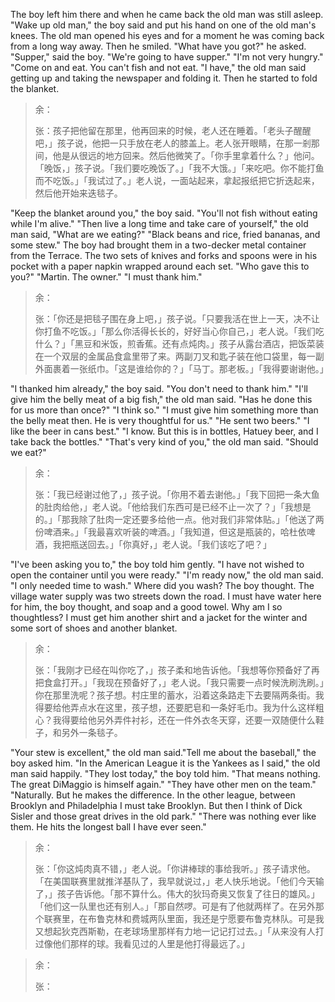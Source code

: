 The boy left him there and when he came back the old man was still asleep. "Wake up old man," the boy said and put his hand on one of the old man's knees. The old man opened his eyes and for a moment he was coming back from a long way away. Then he smiled. "What have you got?" he asked. "Supper," said the boy. "We're going to have supper." "I'm not very hungry." "Come on and eat. You can't fish and not eat. "I have," the old man said getting up and taking the newspaper and folding it. Then he started to fold the blanket.
> 余：
> 
> 张：孩子把他留在那里，他再回来的时候，老人还在睡着。「老头子醒醒吧，」孩子说，他把一只手放在老人的膝盖上。老人张开眼睛，在那一剎那间，他是从很远的地方回来。然后他微笑了。「你手里拿着什么？」他问。「晚饭，」孩子说。「我们要吃晚饭了。」「我不大饿。」「来吃吧。你不能打鱼而不吃饭。」「我试过了。」老人说，一面站起来，拿起报纸把它折迭起来，然后他开始来迭毯子。

"Keep the blanket around you," the boy said. "You'll not fish without eating while I'm alive." "Then live a long time and take care of yourself," the old man said, "What are we eating?" "Black beans and rice, fried bananas, and some stew." The boy had brought them in a two-decker metal container from the Terrace. The two sets of knives and forks and spoons were in his pocket with a paper napkin wrapped around each set. "Who gave this to you?" "Martin. The owner." "I must thank him."
> 余：
> 
> 张：「你还是把毯子围在身上吧，」孩子说。「只要我活在世上一天，决不让你打鱼不吃饭。」「那么你活得长长的，好好当心你自己，」老人说。「我们吃什么？」「黑豆和米饭，煎香蕉。还有点炖肉。」孩子从露台酒店，把饭菜装在一个双层的金属品食盒里带了来。两副刀叉和匙子装在他口袋里，每一副外面裹着一张纸巾。「这是谁给你的？」「马丁。那老板。」「我得要谢谢他。」


"I thanked him already," the boy said. "You don't need to thank him." "I'll give him the belly meat of a big fish," the old man said. "Has he done this for us more than once?" "I think so." "I must give him something more than the belly meat then. He is very thoughtful for us." "He sent two beers." "I like the beer in cans best." "I know. But this is in bottles, Hatuey beer, and I take back the bottles." "That's very kind of you," the old man said. "Should we eat?"
> 余：
> 
> 张：「我已经谢过他了，」孩子说。「你用不着去谢他。」「我下回把一条大鱼的肚肉给他，」老人说。「他给我们东西可是已经不止一次了？」「我想是的。」「那我除了肚肉一定还要多给他一点。他对我们非常体贴。」「他送了两份啤酒来。」「我最喜欢听装的啤酒。」「我知道，但这是瓶装的，哈杜依啤酒，我把瓶送回去。」「你真好，」老人说。「我们该吃了吧？」


"I've been asking you to," the boy told him gently. "I have not wished to open the container until you were ready." "I'm ready now," the old man said. "I only needed time to wash." Where did you wash? The boy thought. The village water supply was two streets down the road. I must have water here for him, the boy thought, and soap and a good towel. Why am I so thoughtless? I must get him another shirt and a jacket for the winter and some sort of shoes and another blanket.
> 余：
> 
> 张：「我刚才已经在叫你吃了，」孩子柔和地告诉他。「我想等你预备好了再把食盒打开。」「我现在预备好了，」老人说。「我只需要一点时候洗刷洗刷。」你在那里洗呢？孩子想。村庄里的蓄水，沿着这条路走下去要隔两条街。我得要给他弄点水在这里，孩子想，还要肥皂和一条好毛巾。我为什么这样粗心？我得要给他另外弄件衬衫，还在一件外衣冬天穿，还要一双随便什么鞋子，和另外一条毯子。

 "Your stew is excellent," the old man said."Tell me about the baseball," the boy asked him. "In the American League it is the Yankees as I said," the old man said happily. "They lost today," the boy told him. "That means nothing. The great DiMaggio is himself again." "They have other men on the team." "Naturally. But he makes the difference. In the other league, between Brooklyn and Philadelphia I must take Brooklyn. But then I think of Dick Sisler and those great drives in the old park." "There was nothing ever like them. He hits the longest ball I have ever seen."
> 余：
> 
> 张：「你这炖肉真不错，」老人说。「你讲棒球的事给我听。」孩子请求他。「在美国联赛里就推洋基队了，我早就说过，」老人快乐地说。「他们今天输了，」孩子告诉他。「那不算什么。伟大的狄玛奇奥又恢复了往日的雄风。」「他们这一队里也还有别人。」「那自然啰。可是有了他就两样了。在另外那个联赛里，在布鲁克林和费城两队里面，我还是宁愿要布鲁克林队。可是我又想起狄克西斯勒，在老球场里那样有力地一记记打过去。」「从来没有人打过像他们那样的球。我看见过的人里是他打得最远了。」


> 余：
> 
> 张：
